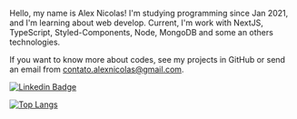 Hello, my name is Alex Nicolas! I'm studying programming since Jan 2021, and I'm learning about web develop. Current, I'm work with NextJS, TypeScript, Styled-Components, Node, MongoDB and some an others technologies.

If you want to know more about codes, see my projects in GitHub or send an email from contato.alexnicolas@gmail.com.

[![Linkedin Badge](https://img.shields.io/badge/-LinkedIn-blue?style=flat-square&logo=Linkedin&logoColor=white&link=https://www.linkedin.com/in/nicolas-alex)](https://www.linkedin.com/in/nicolas-alex)

[![Top Langs](https://github-readme-stats.vercel.app/api/top-langs/?username=alexnicolascode&layout=compact)](https://github.com/anuraghazra/github-readme-stats)
